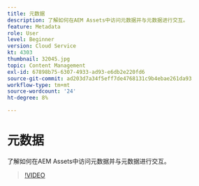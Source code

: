 ```yaml
---
title: 元数据
description: 了解如何在AEM Assets中访问元数据并与元数据进行交互。
feature: Metadata
role: User
level: Beginner
version: Cloud Service
kt: 4303
thumbnail: 32045.jpg
topic: Content Management
exl-id: 67898b75-6307-4933-ad93-e6db2e220fd6
source-git-commit: ad203d7a34f5eff7de4768131c9b4ebae261da93
workflow-type: tm+mt
source-wordcount: '24'
ht-degree: 8%

---
```


# 元数据

了解如何在AEM Assets中访问元数据并与元数据进行交互。

>[!VIDEO](https://video.tv.adobe.com/v/32045/?quality=12&learn=on&hidetitle=true)

